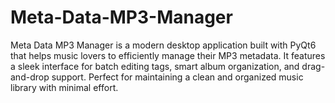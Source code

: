 # Meta-Data-MP3-Manager
Meta Data MP3 Manager is a modern desktop application built with PyQt6 that helps music lovers to efficiently manage their MP3 metadata. It features a sleek interface for batch editing tags, smart album organization, and drag-and-drop support. Perfect for maintaining a clean and organized music library with minimal effort.
